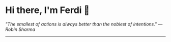 <h1>Hi there, I'm Ferdi 👋</h1>

<p><em>
  "The smallest of actions is always better than the noblest of intentions." — Robin Sharma
</em></p>

---
